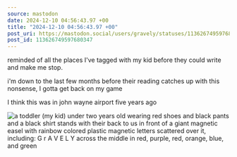 ```yaml
---
source: mastodon
date: 2024-12-10 04:56:43.97 +00
title: "2024-12-10 04:56:43.97 +00"
post_uri: https://mastodon.social/users/gravely/statuses/113626749597680347
post_id: 113626749597680347
---
```

reminded of all the places I've tagged with my kid before they could write and make me stop.

i'm down to the last few months before their reading catches up with this nonsense, I gotta get back on my game

I think this was in john wayne airport five years ago


![a toddler (my kid) under two years old wearing red shoes and black pants and a black shirt stands with their back to us in front of a giant magnetic easel with rainbow colored plastic magnetic letters scattered over it, including: G r A V E L Y across the middle in red, purple, red, orange, blue, and green](/images/113626749337540091.jpeg)

